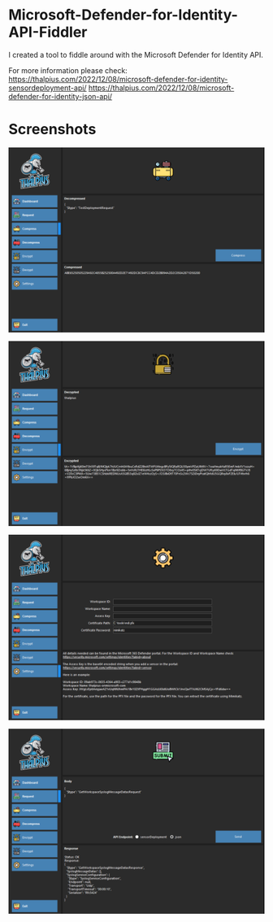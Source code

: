 # Microsoft-Defender-for-Identity-API-Fiddler

I created a tool to fiddle around with the Microsoft Defender for Identity API.

For more information please check:<br>
https://thalpius.com/2022/12/08/microsoft-defender-for-identity-sensordeployment-api/
https://thalpius.com/2022/12/08/microsoft-defender-for-identity-json-api/

# Screenshots

<p align="center"><img src="/Screenshots/MicrosoftDefenderForIdentityAPIFiddler01.png"></p>

<p align="center"><img src="/Screenshots/MicrosoftDefenderForIdentityAPIFiddler02.png"></p>

<p align="center"><img src="/Screenshots/MicrosoftDefenderForIdentityAPIFiddler03.png"></p>

<p align="center"><img src="/Screenshots/MicrosoftDefenderForIdentityAPIFiddler04.png"></p>